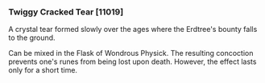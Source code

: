 ### Twiggy Cracked Tear [11019]

A crystal tear formed slowly over the ages where the Erdtree's bounty falls to the ground.

Can be mixed in the Flask of Wondrous Physick. The resulting concoction prevents one's runes from being lost upon death. However, the effect lasts only for a short time.
